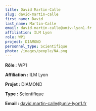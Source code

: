 ```yaml
---
title: David Martin-Calle
slug: david-martin-calle
first_name: David
last_name: Martin-Calle
email: david.martin-calle@univ-lyon1.fr
affiliation: ILM Lyon
role: WP1
project: DIAMOND
personnel_type: Scientifique
photo: /images/people/NA.png
---
```


**Rôle :** WP1

**Affiliation :** ILM Lyon

**Projet :** DIAMOND

**Type :** Scientifique

**Email :** [david.martin-calle@univ-lyon1.fr](mailto:david.martin-calle@univ-lyon1.fr)
